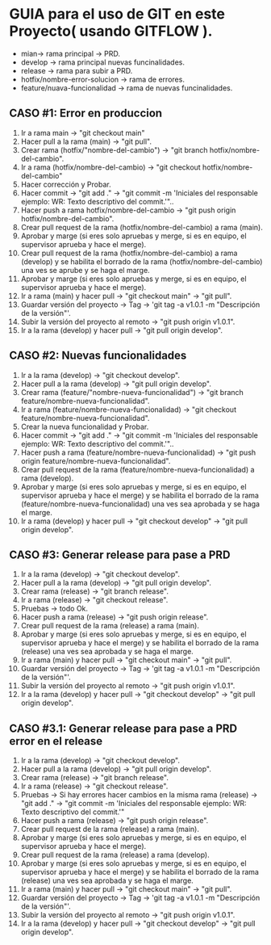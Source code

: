 # GUIA para el uso de GIT en este Proyecto( usando GITFLOW ).

- mian-> rama principal -> PRD.
- develop -> rama principal nuevas funcinalidades.
- release -> rama para subir a PRD.
- hotfix/nombre-error-solucion -> rama de errores.
- feature/nuava-funcionalidad -> rama de nuevas funcinalidades.

## CASO #1: Error en produccion
1. Ir a rama main -> "git checkout main"
2. Hacer pull a la rama (main) -> "git pull".
3. Crear rama (hotfix/"nombre-del-cambio") -> "git branch hotfix/nombre-del-cambio".
4. Ir a rama (hotfix/nombre-del-cambio) -> "git checkout hotfix/nombre-del-cambio"
5. Hacer corrección y Probar.
6. Hacer commit -> "git add ." -> "git commit -m 'Iniciales del responsable ejemplo: WR: Texto descriptivo del commit.'"..
7. Hacer push a rama hotfix/nombre-del-cambio -> "git push origin hotfix/nombre-del-cambio".
8. Crear pull request de la rama (hotfix/nombre-del-cambio) a rama (main).
9. Aprobar y marge (si eres solo apruebas y merge, si es en equipo, el supervisor aprueba y hace el merge).
10. Crear pull request de la rama (hotfix/nombre-del-cambio) a rama (develop) y se habilita el borrado de la rama (hotfix/nombre-del-cambio) una ves se aprube y se haga el marge.
11. Aprobar y marge (si eres solo apruebas y merge, si es en equipo, el supervisor aprueba y hace el merge).
10. Ir a rama (main) y hacer pull -> "git checkout main" -> "git pull".
10. Guardar versión del proyecto -> Tag -> 'git tag -a v1.0.1 -m "Descripción de la versión"'.
11. Subir la versión del proyecto al remoto -> "git push origin v1.0.1".
12. Ir a la rama (develop) y hacer pull -> "git pull origin develop".

## CASO #2: Nuevas funcionalidades
1. Ir a la rama (develop) -> "git checkout develop".
2. Hacer pull a la rama (develop) -> "git pull origin develop".
3. Crear rama (feature/"nombre-nueva-funcionalidad") -> "git branch feature/nombre-nueva-funcionalidad".
4. Ir a rama (feature/nombre-nueva-funcionalidad) -> "git checkout feature/nombre-nueva-funcionalidad".
5. Crear la nueva funcionalidad y Probar.
6. Hacer commit -> "git add ." -> "git commit -m 'Iniciales del responsable ejemplo: WR: Texto descriptivo del commit.'"..
7. Hacer push a rama (feature/nombre-nueva-funcionalidad) -> "git push origin feature/nombre-nueva-funcionalidad".
8. Crear pull request de la rama (feature/nombre-nueva-funcionalidad) a rama (develop).
9. Aprobar y marge (si eres solo apruebas y merge, si es en equipo, el supervisor aprueba y hace el merge) y se habilita el borrado de la rama (feature/nombre-nueva-funcionalidad) una ves sea aprobada y se haga el marge.
10. Ir a rama (develop) y hacer pull -> "git checkout develop" -> "git pull origin develop".

## CASO #3: Generar release para pase a PRD
1. Ir a la rama (develop) -> "git checkout develop".
2. Hacer pull a la rama (develop) -> "git pull origin develop".
3. Crear rama (release) -> "git branch release".
4. Ir a rama (release) -> "git checkout release".
5. Pruebas -> todo Ok.
6. Hacer push a rama (release) -> "git push origin release".
7. Crear pull request de la rama (release) a rama (main).
8. Aprobar y marge (si eres solo apruebas y merge, si es en equipo, el supervisor aprueba y hace el merge) y se habilita el borrado de la rama (release) una ves sea aprobada y se haga el marge.
9. Ir a rama (main) y hacer pull -> "git checkout main" -> "git pull".
10. Guardar versión del proyecto -> Tag -> 'git tag -a v1.0.1 -m "Descripción de la versión"'.
11. Subir la versión del proyecto al remoto -> "git push origin v1.0.1".
12. Ir a la rama (develop) y hacer pull -> "git checkout develop" -> "git pull origin develop".

## CASO #3.1: Generar release para pase a PRD error en el release
1. Ir a la rama (develop) -> "git checkout develop".
2. Hacer pull a la rama (develop) -> "git pull origin develop".
3. Crear rama (release) -> "git branch release".
4. Ir a rama (release) -> "git checkout release".
5. Pruebas -> Si hay errores hacer cambios en la misma rama (release) -> "git add ." -> "git commit -m 'Iniciales del responsable ejemplo: WR: Texto descriptivo del commit.'"
6. Hacer push a rama (release) -> "git push origin release".
7. Crear pull request de la rama (release) a rama (main).
8. Aprobar y marge (si eres solo apruebas y merge, si es en equipo, el supervisor aprueba y hace el merge).
9. Crear pull request de la rama (release) a rama (develop).
10. Aprobar y marge (si eres solo apruebas y merge, si es en equipo, el supervisor aprueba y hace el merge) y se habilita el borrado de la rama (release) una ves sea aprobada y se haga el marge.
11. Ir a rama (main) y hacer pull -> "git checkout main" -> "git pull".
10. Guardar versión del proyecto -> Tag -> 'git tag -a v1.0.1 -m "Descripción de la versión"'.
11. Subir la versión del proyecto al remoto -> "git push origin v1.0.1".
12. Ir a la rama (develop) y hacer pull -> "git checkout develop" -> "git pull origin develop".